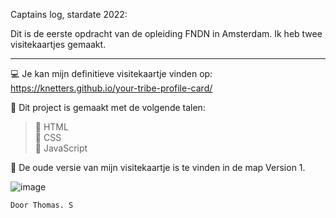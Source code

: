 Captains log, stardate 2022:

Dit is de eerste opdracht van de opleiding FNDN in Amsterdam. Ik heb twee visitekaartjes gemaakt.
_________________________________________________________________________________________________

:computer: Je kan mijn definitieve visitekaartje vinden op: https://knetters.github.io/your-tribe-profile-card/

:page_with_curl: Dit project is gemaakt met de volgende talen:

> :triangular_flag_on_post: HTML<br>
> :triangular_flag_on_post: CSS<br>
> :triangular_flag_on_post: JavaScript<br>

:memo: De oude versie van mijn visitekaartje is te vinden in de map Version 1.

![image](https://user-images.githubusercontent.com/60781257/190587541-21f9f0eb-9199-4479-870b-e2c02195fdbf.png)

```
Door Thomas. S
```
